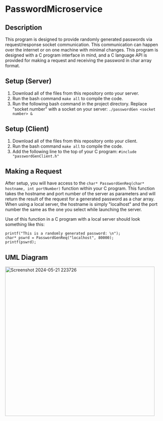 # PasswordMicroservice

## Description
This program is designed to provide randomly generated passwords via request/response socket communication. This communication can happen over the internet or on one machine with minimal changes. This program is designed with a C program interface in mind, and a C language API is provided for making a request and receiving the password in char array format.  
## Setup (Server)
1. Download all of the files from this repository onto your server.
2. Run the bash command `make all` to compile the code. 
3. Run the following bash command in the project directory. Replace "socket number" with a socket on your server: `./passwordGen <socket number> &`

## Setup (Client)
1. Download all of the files from this repository onto your client.
2. Run the bash command `make all` to compile the code.
3. Add the following line to the top of your C program: `#include "passwordGenClient.h"`

## Making a Request
After setup, you will have access to the `char* PasswordGenReq(char* hostname, int portNumber)` function within your C program. This function takes the hostname and port number of the server as parameters and will return the result of the request for a generated password as a char array. When using a local server, the hostname is simply "localhost" and the port number the same as the one you select while launching the server.

Use of this function in a C program with a local server should look something like this:
```
printf("This is a randomly generated password: \n");
char* pswrd = PasswordGenReq("localhost", 80000);
printf(pswrd);
```
## UML Diagram
<img width="482" alt="Screenshot 2024-05-21 223726" src="https://github.com/williluk/PasswordMicroservice/assets/146780724/c51365d7-d540-4078-a89a-e37cd40d12d1">
